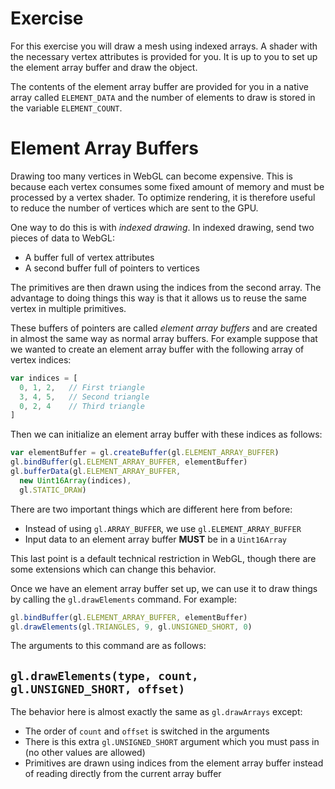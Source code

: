 # Exercise

For this exercise you will draw a mesh using indexed arrays.  A shader with the necessary vertex attributes is provided for you.  It is up to you to set up the element array buffer and draw the object.

The contents of the element array buffer are provided for you in a native array called `ELEMENT_DATA` and the number of elements to draw is stored in the variable `ELEMENT_COUNT`.

# Element Array Buffers

Drawing too many vertices in WebGL can become expensive.  This is because each vertex consumes some fixed amount of memory and must be processed by a vertex shader.  To optimize rendering, it is therefore useful to reduce the number of vertices which are sent to the GPU.

One way to do this is with *indexed drawing*. In indexed drawing, send two pieces of data to WebGL:

* A buffer full of vertex attributes
* A second buffer full of pointers to vertices

The primitives are then drawn using the indices from the second array.  The advantage to doing things this way is that it allows us to reuse the same vertex in multiple primitives.

These buffers of pointers are called *element array buffers* and are created in almost the same way as normal array buffers.  For example suppose that we wanted to create an element array buffer with the following array of vertex indices:

```javascript
var indices = [
  0, 1, 2,   // First triangle
  3, 4, 5,   // Second triangle
  0, 2, 4    // Third triangle
]
```

Then we can initialize an element array buffer with these indices as follows:

```javascript
var elementBuffer = gl.createBuffer(gl.ELEMENT_ARRAY_BUFFER)
gl.bindBuffer(gl.ELEMENT_ARRAY_BUFFER, elementBuffer)
gl.bufferData(gl.ELEMENT_ARRAY_BUFFER,
  new Uint16Array(indices),
  gl.STATIC_DRAW)
```

There are two important things which are different here from before:

* Instead of using `gl.ARRAY_BUFFER`, we use `gl.ELEMENT_ARRAY_BUFFER`
* Input data to an element array buffer **MUST** be in a `Uint16Array`

This last point is a default technical restriction in WebGL, though there are some extensions which can change this behavior.

Once we have an element array buffer set up, we can use it to draw things by calling the `gl.drawElements` command.  For example:

```javascript
gl.bindBuffer(gl.ELEMENT_ARRAY_BUFFER, elementBuffer)
gl.drawElements(gl.TRIANGLES, 9, gl.UNSIGNED_SHORT, 0)
```

The arguments to this command are as follows:

## `gl.drawElements(type, count, gl.UNSIGNED_SHORT, offset)`
The behavior here is almost exactly the same as `gl.drawArrays` except:

* The order of `count` and `offset` is switched in the arguments
* There is this extra `gl.UNSIGNED_SHORT` argument which you must pass in (no other values are allowed)
* Primitives are drawn using indices from the element array buffer instead of reading directly from the current array buffer
